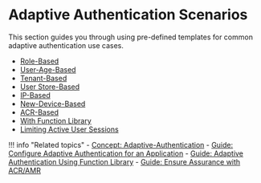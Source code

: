 # Adaptive Authentication Scenarios

This section guides you through using pre-defined templates for common adaptive authentication use cases.

   - [Role-Based](role-based-adaptive-auth.md)
   - [User-Age-Based](age-based-adaptive-auth.md)
   - [Tenant-Based](tenant-based-adaptive-auth.md)
   - [User Store-Based](user-store-based-adaptive-auth.md)
   - [IP-Based](ip-based-adaptive-auth.md)
   - [New-Device-Based](device-based-adaptive-auth.md)
   - [ACR-Based](acr-based-adaptive-auth.md)
   - [With Function Library](adaptive-auth-with-function-lib-sample.md)
   - [Limiting Active User Sessions](limiting-active-sessions-adaptive-auth.md)
   
!!! info "Related topics"
    - [Concept: Adaptive-Authentication](../../references/concepts/authentication/adaptive-authentication)
    - [Guide: Configure Adaptive Authentication for an Application](../../guides/adaptive-auth/configure-adaptive-auth)
    - [Guide: Adaptive Authentication Using Function Library](../../guides/adaptive-auth/adaptive-auth-with-function-lib)
    - [Guide: Ensure Assurance with ACR/AMR](../../guides/adaptive-auth/work-with-acr-amr)